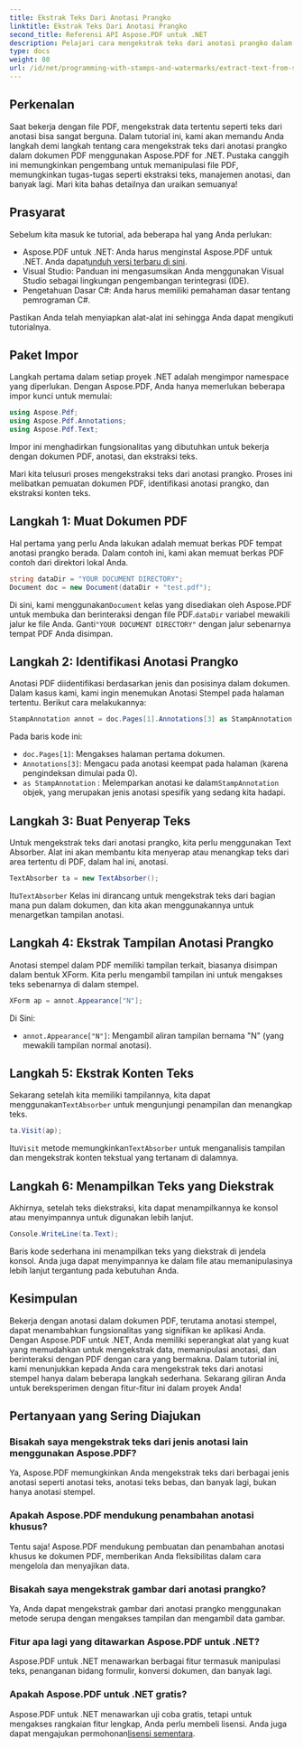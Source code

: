 ```yaml
---
title: Ekstrak Teks Dari Anotasi Prangko
linktitle: Ekstrak Teks Dari Anotasi Prangko
second_title: Referensi API Aspose.PDF untuk .NET
description: Pelajari cara mengekstrak teks dari anotasi prangko dalam PDF menggunakan Aspose.PDF untuk .NET dengan tutorial langkah demi langkah ini, lengkap dengan contoh kode terperinci.
type: docs
weight: 80
url: /id/net/programming-with-stamps-and-watermarks/extract-text-from-stamp-annotation/
---
```

## Perkenalan

Saat bekerja dengan file PDF, mengekstrak data tertentu seperti teks dari anotasi bisa sangat berguna. Dalam tutorial ini, kami akan memandu Anda langkah demi langkah tentang cara mengekstrak teks dari anotasi prangko dalam dokumen PDF menggunakan Aspose.PDF for .NET. Pustaka canggih ini memungkinkan pengembang untuk memanipulasi file PDF, memungkinkan tugas-tugas seperti ekstraksi teks, manajemen anotasi, dan banyak lagi. Mari kita bahas detailnya dan uraikan semuanya!

## Prasyarat

Sebelum kita masuk ke tutorial, ada beberapa hal yang Anda perlukan:

-  Aspose.PDF untuk .NET: Anda harus menginstal Aspose.PDF untuk .NET. Anda dapat[unduh versi terbaru di sini](https://releases.aspose.com/pdf/net/).
- Visual Studio: Panduan ini mengasumsikan Anda menggunakan Visual Studio sebagai lingkungan pengembangan terintegrasi (IDE).
- Pengetahuan Dasar C#: Anda harus memiliki pemahaman dasar tentang pemrograman C#.

Pastikan Anda telah menyiapkan alat-alat ini sehingga Anda dapat mengikuti tutorialnya.

## Paket Impor

Langkah pertama dalam setiap proyek .NET adalah mengimpor namespace yang diperlukan. Dengan Aspose.PDF, Anda hanya memerlukan beberapa impor kunci untuk memulai:

```csharp
using Aspose.Pdf;
using Aspose.Pdf.Annotations;
using Aspose.Pdf.Text;
```

Impor ini menghadirkan fungsionalitas yang dibutuhkan untuk bekerja dengan dokumen PDF, anotasi, dan ekstraksi teks.

Mari kita telusuri proses mengekstraksi teks dari anotasi prangko. Proses ini melibatkan pemuatan dokumen PDF, identifikasi anotasi prangko, dan ekstraksi konten teks.

## Langkah 1: Muat Dokumen PDF

Hal pertama yang perlu Anda lakukan adalah memuat berkas PDF tempat anotasi prangko berada. Dalam contoh ini, kami akan memuat berkas PDF contoh dari direktori lokal Anda.

```csharp
string dataDir = "YOUR DOCUMENT DIRECTORY";
Document doc = new Document(dataDir + "test.pdf");
```

 Di sini, kami menggunakan`Document` kelas yang disediakan oleh Aspose.PDF untuk membuka dan berinteraksi dengan file PDF.`dataDir` variabel mewakili jalur ke file Anda. Ganti`"YOUR DOCUMENT DIRECTORY"` dengan jalur sebenarnya tempat PDF Anda disimpan.

## Langkah 2: Identifikasi Anotasi Prangko

Anotasi PDF diidentifikasi berdasarkan jenis dan posisinya dalam dokumen. Dalam kasus kami, kami ingin menemukan Anotasi Stempel pada halaman tertentu. Berikut cara melakukannya:

```csharp
StampAnnotation annot = doc.Pages[1].Annotations[3] as StampAnnotation;
```

Pada baris kode ini:
- `doc.Pages[1]`: Mengakses halaman pertama dokumen.
- `Annotations[3]`: Mengacu pada anotasi keempat pada halaman (karena pengindeksan dimulai pada 0).
- `as StampAnnotation` : Melemparkan anotasi ke dalam`StampAnnotation` objek, yang merupakan jenis anotasi spesifik yang sedang kita hadapi.

## Langkah 3: Buat Penyerap Teks

Untuk mengekstrak teks dari anotasi prangko, kita perlu menggunakan Text Absorber. Alat ini akan membantu kita menyerap atau menangkap teks dari area tertentu di PDF, dalam hal ini, anotasi.

```csharp
TextAbsorber ta = new TextAbsorber();
```

 Itu`TextAbsorber` Kelas ini dirancang untuk mengekstrak teks dari bagian mana pun dalam dokumen, dan kita akan menggunakannya untuk menargetkan tampilan anotasi.

## Langkah 4: Ekstrak Tampilan Anotasi Prangko

Anotasi stempel dalam PDF memiliki tampilan terkait, biasanya disimpan dalam bentuk XForm. Kita perlu mengambil tampilan ini untuk mengakses teks sebenarnya di dalam stempel.

```csharp
XForm ap = annot.Appearance["N"];
```

Di Sini:
- `annot.Appearance["N"]`: Mengambil aliran tampilan bernama "N" (yang mewakili tampilan normal anotasi).

## Langkah 5: Ekstrak Konten Teks

 Sekarang setelah kita memiliki tampilannya, kita dapat menggunakan`TextAbsorber` untuk mengunjungi penampilan dan menangkap teks.

```csharp
ta.Visit(ap);
```

 Itu`Visit` metode memungkinkan`TextAbsorber` untuk menganalisis tampilan dan mengekstrak konten tekstual yang tertanam di dalamnya.

## Langkah 6: Menampilkan Teks yang Diekstrak

Akhirnya, setelah teks diekstraksi, kita dapat menampilkannya ke konsol atau menyimpannya untuk digunakan lebih lanjut.

```csharp
Console.WriteLine(ta.Text);
```

Baris kode sederhana ini menampilkan teks yang diekstrak di jendela konsol. Anda juga dapat menyimpannya ke dalam file atau memanipulasinya lebih lanjut tergantung pada kebutuhan Anda.

## Kesimpulan

Bekerja dengan anotasi dalam dokumen PDF, terutama anotasi stempel, dapat menambahkan fungsionalitas yang signifikan ke aplikasi Anda. Dengan Aspose.PDF untuk .NET, Anda memiliki seperangkat alat yang kuat yang memudahkan untuk mengekstrak data, memanipulasi anotasi, dan berinteraksi dengan PDF dengan cara yang bermakna. Dalam tutorial ini, kami menunjukkan kepada Anda cara mengekstrak teks dari anotasi stempel hanya dalam beberapa langkah sederhana. Sekarang giliran Anda untuk bereksperimen dengan fitur-fitur ini dalam proyek Anda!

## Pertanyaan yang Sering Diajukan

### Bisakah saya mengekstrak teks dari jenis anotasi lain menggunakan Aspose.PDF?  
Ya, Aspose.PDF memungkinkan Anda mengekstrak teks dari berbagai jenis anotasi seperti anotasi teks, anotasi teks bebas, dan banyak lagi, bukan hanya anotasi stempel.

### Apakah Aspose.PDF mendukung penambahan anotasi khusus?  
Tentu saja! Aspose.PDF mendukung pembuatan dan penambahan anotasi khusus ke dokumen PDF, memberikan Anda fleksibilitas dalam cara mengelola dan menyajikan data.

### Bisakah saya mengekstrak gambar dari anotasi prangko?  
Ya, Anda dapat mengekstrak gambar dari anotasi prangko menggunakan metode serupa dengan mengakses tampilan dan mengambil data gambar.

### Fitur apa lagi yang ditawarkan Aspose.PDF untuk .NET?  
Aspose.PDF untuk .NET menawarkan berbagai fitur termasuk manipulasi teks, penanganan bidang formulir, konversi dokumen, dan banyak lagi.

### Apakah Aspose.PDF untuk .NET gratis?  
 Aspose.PDF untuk .NET menawarkan uji coba gratis, tetapi untuk mengakses rangkaian fitur lengkap, Anda perlu membeli lisensi. Anda juga dapat mengajukan permohonan[lisensi sementara](https://purchase.aspose.com/temporary-license/).
